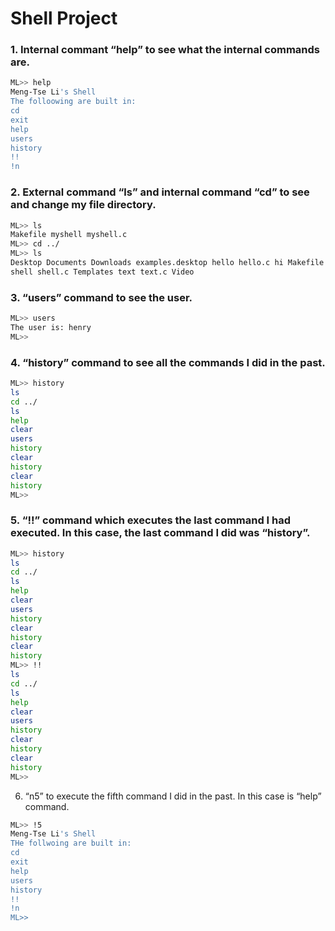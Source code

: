 # Shell Project

### 1. Internal commant “help” to see what the internal commands are.  
```sh
ML>> help
Meng-Tse Li's Shell
The folloowing are built in:
cd
exit
help
users
history
!!
!n
```  
### 2. External command “ls” and internal command “cd” to see and change my file directory.
```sh
ML>> ls
Makefile myshell myshell.c
ML>> cd ../
ML>> ls
Desktop Documents Downloads examples.desktop hello hello.c hi Makefile Music myshell myshell.c Pictures Public
shell shell.c Templates text text.c Video
```  
### 3. “users” command to see the user.
```sh
ML>> users
The user is: henry
ML>>
```  
### 4. “history” command to see all the commands I did in the past.
```sh
ML>> history
ls
cd ../
ls
help
clear
users
history 
clear
history
clear
history
ML>>
```
### 5. “!!” command which executes the last command I had executed. In this case, the last command I did was “history”.
```sh
ML>> history
ls
cd ../
ls
help
clear
users
history 
clear
history
clear
history
ML>> !!
ls
cd ../
ls
help
clear
users
history 
clear
history
clear
history
ML>>
```
6. “n5” to execute the fifth command I did in the past. In this case is “help” command.
```sh
ML>> !5
Meng-Tse Li's Shell
THe follwoing are built in:
cd
exit
help
users
history
!!
!n
ML>>
```